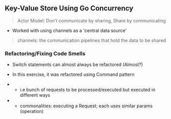 ## Key-Value Store Using Go Concurrency

> Actor Model: Don't communicate by sharing, Share by communicating

- Worked with using channels as a 'central data source'
> channels: the communication pipelines that hold the data to be shared

### Refactoring/Fixing Code Smells
- Switch statements can almost always be refactored (Almost?)

- In this exercise, it was refactored using Command pattern
- - i.e bunch of requests to be processed/executed but executed in different ways
- - commonalities: executing a Request; each uses similar params (operation)
